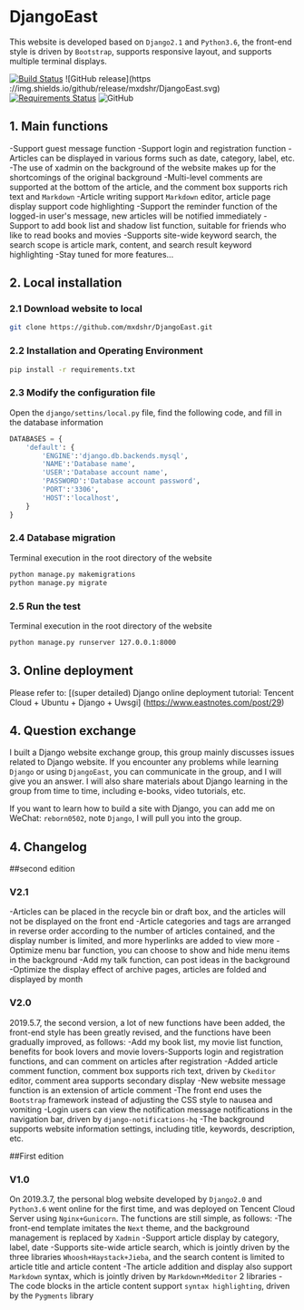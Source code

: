 # DjangoEast

This website is developed based on `Django2.1` and `Python3.6`, the front-end style is driven by `Bootstrap`, supports responsive layout, and supports multiple terminal displays.

[![Build Status](https://travis-ci.org/mxdshr/DjangoEast.svg?branch=master)](https://travis-ci.org/mxdshr/DjangoEast) ![GitHub release](https ://img.shields.io/github/release/mxdshr/DjangoEast.svg) [![Requirements Status](https://requires.io/github/mxdshr/DjangoEast/requirements.svg?branch=master)]( https://requires.io/github/mxdshr/DjangoEast/requirements/?branch=master) ![GitHub](https://img.shields.io/github/license/mxdshr/DjangoEast.svg)

## 1. Main functions
-Support guest message function
-Support login and registration function
-Articles can be displayed in various forms such as date, category, label, etc.
-The use of xadmin on the background of the website makes up for the shortcomings of the original background
-Multi-level comments are supported at the bottom of the article, and the comment box supports rich text and `Markdown`
-Article writing support `Markdown` editor, article page display support code highlighting
-Support the reminder function of the logged-in user's message, new articles will be notified immediately
-Support to add book list and shadow list function, suitable for friends who like to read books and movies
-Supports site-wide keyword search, the search scope is article mark, content, and search result keyword highlighting
-Stay tuned for more features...

## 2. Local installation
### 2.1 Download website to local
```bash
git clone https://github.com/mxdshr/DjangoEast.git
```
### 2.2 Installation and Operating Environment
```bash
pip install -r requirements.txt
```
### 2.3 Modify the configuration file
Open the `django/settins/local.py` file, find the following code, and fill in the database information
```python
DATABASES = {
    'default': {
        'ENGINE':'django.db.backends.mysql',
        'NAME':'Database name',
        'USER':'Database account name',
        'PASSWORD':'Database account password',
        'PORT':'3306',
        'HOST':'localhost',
    }
}
```
### 2.4 Database migration
Terminal execution in the root directory of the website
```bash
python manage.py makemigrations
python manage.py migrate
```
### 2.5 Run the test
Terminal execution in the root directory of the website
```bash
python manage.py runserver 127.0.0.1:8000
```
## 3. Online deployment
Please refer to: [(super detailed) Django online deployment tutorial: Tencent Cloud + Ubuntu + Django + Uwsgi] (https://www.eastnotes.com/post/29)

## 4. Question exchange
I built a Django website exchange group, this group mainly discusses issues related to Django website. If you encounter any problems while learning `Django` or using `DjangoEast`, you can communicate in the group, and I will give you an answer. I will also share materials about Django learning in the group from time to time, including e-books, video tutorials, etc.

If you want to learn how to build a site with Django, you can add me on WeChat: `reborn0502`, note `Django`, I will pull you into the group.
## 4. Changelog

##second edition
### V2.1

-Articles can be placed in the recycle bin or draft box, and the articles will not be displayed on the front end
-Article categories and tags are arranged in reverse order according to the number of articles contained, and the display number is limited, and more hyperlinks are added to view more
-Optimize menu bar function, you can choose to show and hide menu items in the background
-Add my talk function, can post ideas in the background
-Optimize the display effect of archive pages, articles are folded and displayed by month

### V2.0
2019.5.7, the second version, a lot of new functions have been added, the front-end style has been greatly revised, and the functions have been gradually improved, as follows:
-Add my book list, my movie list function, benefits for book lovers and movie lovers-Supports login and registration functions, and can comment on articles after registration
-Added article comment function, comment box supports rich text, driven by `Ckeditor` editor, comment area supports secondary display
-New website message function is an extension of article comment
-The front end uses the `Bootstrap` framework instead of adjusting the CSS style to nausea and vomiting
-Login users can view the notification message notifications in the navigation bar, driven by `django-notifications-hq`
-The background supports website information settings, including title, keywords, description, etc.

##First edition
### V1.0
On 2019.3.7, the personal blog website developed by `Django2.0` and `Python3.6` went online for the first time, and was deployed on Tencent Cloud Server using `Nginx+Gunicorn`. The functions are still simple, as follows:
-The front-end template imitates the `Next` theme, and the background management is replaced by `Xadmin`
-Support article display by category, label, date
-Supports site-wide article search, which is jointly driven by the three libraries `Whoosh+Haystack+Jieba`, and the search content is limited to article title and article content
-The article addition and display also support `Markdown` syntax, which is jointly driven by `Markdown+Mdeditor` 2 libraries
-The code blocks in the article content support `syntax highlighting`, driven by the `Pygments` library